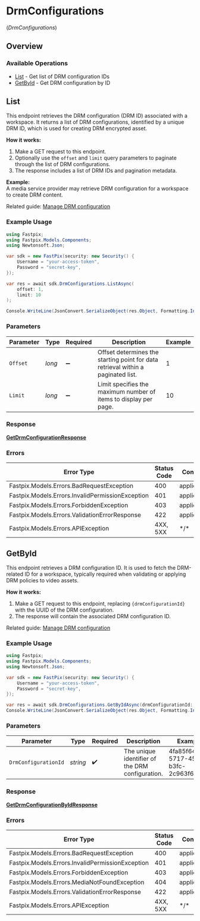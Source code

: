 # DrmConfigurations
(*DrmConfigurations*)

## Overview

### Available Operations

* [List](#list) - Get list of DRM configuration IDs
* [GetById](#getbyid) - Get DRM configuration by ID

## List


This endpoint retrieves the DRM configuration (DRM ID) associated with a workspace. It returns a list of DRM configurations, identified by a unique DRM ID, which is used for creating DRM encrypted asset.

**How it works:**
1. Make a GET request to this endpoint.  
2. Optionally use the `offset` and `limit` query parameters to paginate through the list of DRM configurations.  
3. The response includes a list of DRM IDs and pagination metadata.

**Example:**  
A media service provider may retrieve DRM configuration for a workspace to create DRM content.

Related guide: <a href="https://docs.fastpix.io/docs/secure-playback-with-drm">Manage DRM configuration</a>


### Example Usage

<!-- UsageSnippet language="csharp" operationID="getDrmConfiguration" method="get" path="/on-demand/drm-configurations" -->
```csharp
using Fastpix;
using Fastpix.Models.Components;
using Newtonsoft.Json;

var sdk = new FastPix(security: new Security() {
    Username = "your-access-token",
    Password = "secret-key",
});

var res = await sdk.DrmConfigurations.ListAsync(
    offset: 1,
    limit: 10
);

Console.WriteLine(JsonConvert.SerializeObject(res.Object, Formatting.Indented) ?? "null");
```

### Parameters

| Parameter                                                                        | Type                                                                             | Required                                                                         | Description                                                                      | Example                                                                          |
| -------------------------------------------------------------------------------- | -------------------------------------------------------------------------------- | -------------------------------------------------------------------------------- | -------------------------------------------------------------------------------- | -------------------------------------------------------------------------------- |
| `Offset`                                                                         | *long*                                                                           | :heavy_minus_sign:                                                               | Offset determines the starting point for data retrieval within a paginated list. | 1                                                                                |
| `Limit`                                                                          | *long*                                                                           | :heavy_minus_sign:                                                               | Limit specifies the maximum number of items to display per page.                 | 10                                                                               |

### Response

**[GetDrmConfigurationResponse](../../Models/Requests/GetDrmConfigurationResponse.md)**

### Errors

| Error Type                                       | Status Code                                      | Content Type                                     |
| ------------------------------------------------ | ------------------------------------------------ | ------------------------------------------------ |
| Fastpix.Models.Errors.BadRequestException        | 400                                              | application/json                                 |
| Fastpix.Models.Errors.InvalidPermissionException | 401                                              | application/json                                 |
| Fastpix.Models.Errors.ForbiddenException         | 403                                              | application/json                                 |
| Fastpix.Models.Errors.ValidationErrorResponse    | 422                                              | application/json                                 |
| Fastpix.Models.Errors.APIException               | 4XX, 5XX                                         | \*/\*                                            |

## GetById


This endpoint retrieves a DRM configuration ID. It is used to fetch the DRM-related ID for a workspace, typically required when validating or applying DRM policies to video assets.

**How it works:**
1. Make a GET request to this endpoint, replacing `{drmConfigurationId}` with the UUID of the DRM configuration.  
2. The response will contain the associated DRM configuration ID.

Related guide: <a href="https://docs.fastpix.io/docs/secure-playback-with-drm">Manage DRM configuration</a>


### Example Usage

<!-- UsageSnippet language="csharp" operationID="getDrmConfigurationById" method="get" path="/on-demand/drm-configurations/{drmConfigurationId}" -->
```csharp
using Fastpix;
using Fastpix.Models.Components;
using Newtonsoft.Json;

var sdk = new FastPix(security: new Security() {
    Username = "your-access-token",
    Password = "secret-key",
});

var res = await sdk.DrmConfigurations.GetByIdAsync(drmConfigurationId: "4fa85f64-5717-4562-b3fc-2c963f66afa6");
Console.WriteLine(JsonConvert.SerializeObject(res.Object, Formatting.Indented) ?? "null");
```

### Parameters

| Parameter                                       | Type                                            | Required                                        | Description                                     | Example                                         |
| ----------------------------------------------- | ----------------------------------------------- | ----------------------------------------------- | ----------------------------------------------- | ----------------------------------------------- |
| `DrmConfigurationId`                            | *string*                                        | :heavy_check_mark:                              | The unique identifier of the DRM configuration. | 4fa85f64-5717-4562-b3fc-2c963f66afa6            |

### Response

**[GetDrmConfigurationByIdResponse](../../Models/Requests/GetDrmConfigurationByIdResponse.md)**

### Errors

| Error Type                                       | Status Code                                      | Content Type                                     |
| ------------------------------------------------ | ------------------------------------------------ | ------------------------------------------------ |
| Fastpix.Models.Errors.BadRequestException        | 400                                              | application/json                                 |
| Fastpix.Models.Errors.InvalidPermissionException | 401                                              | application/json                                 |
| Fastpix.Models.Errors.ForbiddenException         | 403                                              | application/json                                 |
| Fastpix.Models.Errors.MediaNotFoundException     | 404                                              | application/json                                 |
| Fastpix.Models.Errors.ValidationErrorResponse    | 422                                              | application/json                                 |
| Fastpix.Models.Errors.APIException               | 4XX, 5XX                                         | \*/\*                                            |